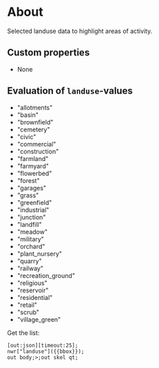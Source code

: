 # About

Selected landuse data to highlight areas of activity.

## Custom properties

- None

## Evaluation of `landuse`-values

- "allotments"
- "basin"
- "brownfield"
- "cemetery"
- "civic"
- "commercial"
- "construction"
- "farmland"
- "farmyard"
- "flowerbed"
- "forest"
- "garages"
- "grass"
- "greenfield"
- "industrial"
- "junction"
- "landfill"
- "meadow"
- "military"
- "orchard"
- "plant_nursery"
- "quarry"
- "railway"
- "recreation_ground"
- "religious"
- "reservoir"
- "residential"
- "retail"
- "scrub"
- "village_green"

Get the list:

```
[out:json][timeout:25];
nwr["landuse"]({{bbox}});
out body;>;out skel qt;
```
